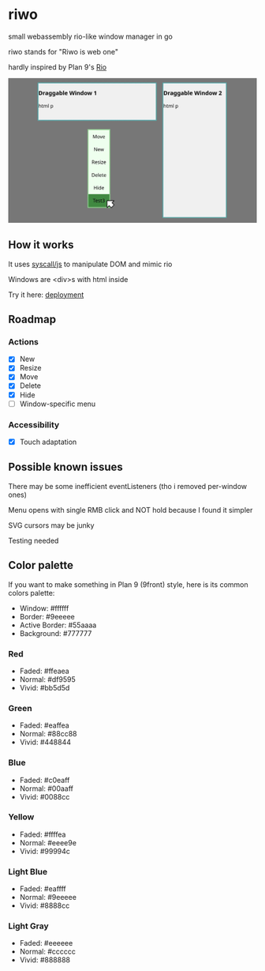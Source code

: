 # riwo
small webassembly rio-like window manager in go

riwo stands for "Riwo is web one"

hardly inspired by Plan 9's [Rio](https://9p.io/wiki/plan9/using_rio/index.html)

![Preview](screenshot.webp)

## How it works

It uses [syscall/js](https://pkg.go.dev/syscall/js) to manipulate DOM and mimic rio

Windows are \<div\>s with html inside

Try it here: [deployment](https://ninefid.uk.to/riwo)

## Roadmap
### Actions
- [x] New
- [x] Resize
- [x] Move
- [x] Delete
- [x] Hide
- [ ] Window-specific menu
### Accessibility
- [x] Touch adaptation

## Possible known issues

There may be some inefficient eventListeners (tho i removed per-window ones)

Menu opens with single RMB click and NOT hold because I found it simpler

SVG cursors may be junky

Testing needed

## Color palette

If you want to make something in Plan 9 (9front) style, here is its common colors palette:

- Window: #ffffff
- Border: #9eeeee
- Active Border: #55aaaa
- Background: #777777
### Red
- Faded: #ffeaea
- Normal: #df9595
- Vivid: #bb5d5d
### Green
- Faded: #eaffea
- Normal: #88cc88
- Vivid: #448844
### Blue
- Faded: #c0eaff
- Normal: #00aaff
- Vivid: #0088cc
### Yellow
- Faded: #ffffea
- Normal: #eeee9e
- Vivid: #99994c
### Light Blue
- Faded: #eaffff
- Normal: #9eeeee
- Vivid: #8888cc
### Light Gray
- Faded: #eeeeee
- Normal: #cccccc
- Vivid: #888888

